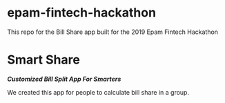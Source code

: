 # epam-fintech-hackathon
This repo for the Bill Share app built for the 2019 Epam Fintech Hackathon


# Smart Share 
***Customized Bill Split App For Smarters***

We created this app for people to calculate bill share in a group.
